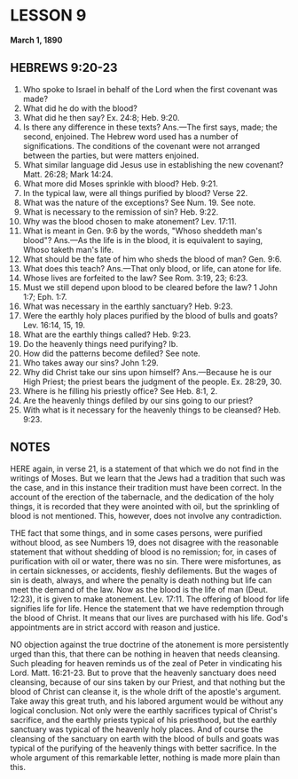 # LESSON 9
**March 1, 1890**

## HEBREWS 9:20-23

1. Who spoke to Israel in behalf of the Lord when the first covenant was made?
2. What did he do with the blood?
3. What did he then say? Ex. 24:8; Heb. 9:20.
4. Is there any difference in these texts? Ans.—The first says, made; the second, enjoined. The Hebrew word used has a number of significations. The conditions of the covenant were not arranged between the parties, but were matters enjoined.
5. What similar language did Jesus use in establishing the new covenant? Matt. 26:28; Mark 14:24.
6. What more did Moses sprinkle with blood? Heb. 9:21.
7. In the typical law, were all things purified by blood? Verse 22.
8. What was the nature of the exceptions? See Num. 19. See note.
9. What is necessary to the remission of sin? Heb. 9:22.
10. Why was the blood chosen to make atonement? Lev. 17:11.
11. What is meant in Gen. 9:6 by the words, "Whoso sheddeth man's blood"? Ans.—As the life is in the blood, it is equivalent to saying, Whoso taketh man's life.
12. What should be the fate of him who sheds the blood of man? Gen. 9:6.
13. What does this teach? Ans.—That only blood, or life, can atone for life.
14. Whose lives are forfeited to the law? See Rom. 3:19, 23; 6:23.
15. Must we still depend upon blood to be cleared before the law? 1 John 1:7; Eph. 1:7.
16. What was necessary in the earthly sanctuary? Heb. 9:23.
17. Were the earthly holy places purified by the blood of bulls and goats? Lev. 16:14, 15, 19.
18. What are the earthly things called? Heb. 9:23.
19. Do the heavenly things need purifying? Ib.
20. How did the patterns become defiled? See note.
21. Who takes away our sins? John 1:29.
22. Why did Christ take our sins upon himself? Ans.—Because he is our High Priest; the priest bears the judgment of the people. Ex. 28:29, 30.
23. Where is he filling his priestly office? See Heb. 8:1, 2.
24. Are the heavenly things defiled by our sins going to our priest?
25. With what is it necessary for the heavenly things to be cleansed? Heb. 9:23.

## NOTES

HERE again, in verse 21, is a statement of that which we do not find in the writings of Moses. But we learn that the Jews had a tradition that such was the case, and in this instance their tradition must have been correct. In the account of the erection of the tabernacle, and the dedication of the holy things, it is recorded that they were anointed with oil, but the sprinkling of blood is not mentioned. This, however, does not involve any contradiction.

THE fact that some things, and in some cases persons, were purified without blood, as see Numbers 19, does not disagree with the reasonable statement that without shedding of blood is no remission; for, in cases of purification with oil or water, there was no sin. There were misfortunes, as in certain sicknesses, or accidents, fleshly defilements. But the wages of sin is death, always, and where the penalty is death nothing but life can meet the demand of the law. Now as the blood is the life of man (Deut. 12:23), it is given to make atonement. Lev. 17:11. The offering of blood for life signifies life for life. Hence the statement that we have redemption through the blood of Christ. It means that our lives are purchased with his life. God's appointments are in strict accord with reason and justice.

NO objection against the true doctrine of the atonement is more persistently urged than this, that there can be nothing in heaven that needs cleansing. Such pleading for heaven reminds us of the zeal of Peter in vindicating his Lord. Matt. 16:21-23. But to prove that the heavenly sanctuary does need cleansing, because of our sins taken by our Priest, and that nothing but the blood of Christ can cleanse it, is the whole drift of the apostle's argument. Take away this great truth, and his labored argument would be without any logical conclusion. Not only were the earthly sacrifices typical of Christ's sacrifice, and the earthly priests typical of his priesthood, but the earthly sanctuary was typical of the heavenly holy places. And of course the cleansing of the sanctuary on earth with the blood of bulls and goats was typical of the purifying of the heavenly things with better sacrifice. In the whole argument of this remarkable letter, nothing is made more plain than this.